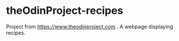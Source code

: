 # theOdinProject-recipes
Project from https://www.theodinproject.com . A webpage displaying recipes.
